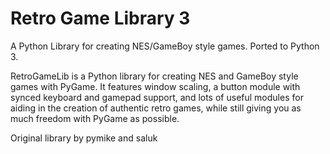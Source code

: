 # Retro Game Library 3


A Python Library for creating NES/GameBoy style games. Ported to Python 3.


RetroGameLib is a Python library for creating NES and GameBoy style 
games with PyGame. It features window scaling, a button module with 
synced keyboard and gamepad support, and lots of useful modules
for aiding in the creation of authentic retro games, while still
giving you as much freedom with PyGame as possible.


Original library by pymike and saluk
